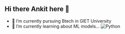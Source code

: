 ## Hi there Ankit here 👋


- 🔭 I’m currently pursuing Btech in GIET University
- 🌱 I’m currently learning about ML models...
![Python](https://img.shields.io/badge/Python-3776AB?style=for-the-badge&logo=python&logoColor=white)

